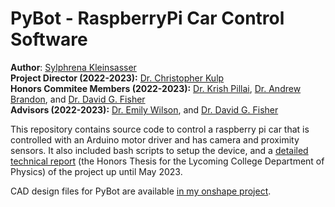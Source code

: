 # PyBot - RaspberryPi Car Control Software

**Author**: [Sylphrena Kleinsasser](https://github.com/sylphrena0)  
**Project Director (2022-2023):** [Dr. Christopher Kulp](https://www.lycoming.edu/faculty/kulp-christopher.aspx)  
**Honors Commitee Members (2022-2023):** [Dr. Krish Pillai](https://www.lycoming.edu/faculty/pillai-krish.aspx), [Dr. Andrew Brandon](https://www.lycoming.edu/faculty/brandon-andrew.aspx), and [Dr. David G. Fisher](https://www.lycoming.edu/faculty/fisher-david.aspx)  
**Advisors (2022-2023):** [Dr. Emily Wilson](https://www.lycoming.edu/faculty/wilson-emily.aspx), and [Dr. David G. Fisher](https://www.lycoming.edu/faculty/fisher-david.aspx)  


This repository contains source code to control a raspberry pi car that is controlled with an Arduino motor driver and has camera and proximity sensors. It also included bash scripts to setup the device, and a [detailed technical report](https://github.com/sylphrena0/pybot/blob/main/Thesis%20Paper.pdf) (the Honors Thesis for the Lycoming College Department of Physics) of the project up until May 2023.

CAD design files for PyBot are available [in my onshape project](https://tinyurl.com/pybot-cad).
